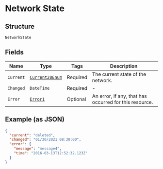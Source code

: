 
# Network State

## Structure

`NetworkState`

## Fields

| Name | Type | Tags | Description |
|  --- | --- | --- | --- |
| `Current` | [`Current28Enum`](../../doc/models/current-28-enum.md) | Required | The current state of the network. |
| `Changed` | `DateTime` | Required | - |
| `Error` | [`Error1`](../../doc/models/error-1.md) | Optional | An error, if any, that has occurred for this resource. |

## Example (as JSON)

```json
{
  "current": "deleted",
  "changed": "01/30/2021 08:30:00",
  "error": {
    "message": "message4",
    "time": "2016-03-13T12:52:32.123Z"
  }
}
```

